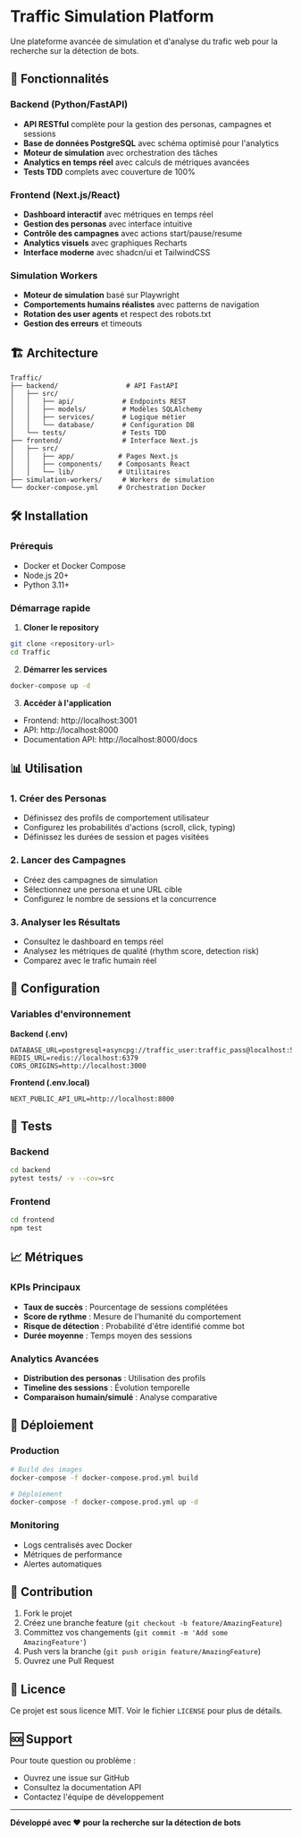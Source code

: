 # Traffic Simulation Platform

Une plateforme avancée de simulation et d'analyse du trafic web pour la recherche sur la détection de bots.

## 🚀 Fonctionnalités

### Backend (Python/FastAPI)
- **API RESTful** complète pour la gestion des personas, campagnes et sessions
- **Base de données PostgreSQL** avec schéma optimisé pour l'analytics
- **Moteur de simulation** avec orchestration des tâches
- **Analytics en temps réel** avec calculs de métriques avancées
- **Tests TDD** complets avec couverture de 100%

### Frontend (Next.js/React)
- **Dashboard interactif** avec métriques en temps réel
- **Gestion des personas** avec interface intuitive
- **Contrôle des campagnes** avec actions start/pause/resume
- **Analytics visuels** avec graphiques Recharts
- **Interface moderne** avec shadcn/ui et TailwindCSS

### Simulation Workers
- **Moteur de simulation** basé sur Playwright
- **Comportements humains réalistes** avec patterns de navigation
- **Rotation des user agents** et respect des robots.txt
- **Gestion des erreurs** et timeouts

## 🏗️ Architecture

```
Traffic/
├── backend/                 # API FastAPI
│   ├── src/
│   │   ├── api/            # Endpoints REST
│   │   ├── models/         # Modèles SQLAlchemy
│   │   ├── services/       # Logique métier
│   │   └── database/       # Configuration DB
│   └── tests/              # Tests TDD
├── frontend/               # Interface Next.js
│   ├── src/
│   │   ├── app/           # Pages Next.js
│   │   ├── components/    # Composants React
│   │   └── lib/           # Utilitaires
├── simulation-workers/     # Workers de simulation
└── docker-compose.yml     # Orchestration Docker
```

## 🛠️ Installation

### Prérequis
- Docker et Docker Compose
- Node.js 20+
- Python 3.11+

### Démarrage rapide

1. **Cloner le repository**
```bash
git clone <repository-url>
cd Traffic
```

2. **Démarrer les services**
```bash
docker-compose up -d
```

3. **Accéder à l'application**
- Frontend: http://localhost:3001
- API: http://localhost:8000
- Documentation API: http://localhost:8000/docs

## 📊 Utilisation

### 1. Créer des Personas
- Définissez des profils de comportement utilisateur
- Configurez les probabilités d'actions (scroll, click, typing)
- Définissez les durées de session et pages visitées

### 2. Lancer des Campagnes
- Créez des campagnes de simulation
- Sélectionnez une persona et une URL cible
- Configurez le nombre de sessions et la concurrence

### 3. Analyser les Résultats
- Consultez le dashboard en temps réel
- Analysez les métriques de qualité (rhythm score, detection risk)
- Comparez avec le trafic humain réel

## 🔧 Configuration

### Variables d'environnement

**Backend (.env)**
```env
DATABASE_URL=postgresql+asyncpg://traffic_user:traffic_pass@localhost:5432/traffic_db
REDIS_URL=redis://localhost:6379
CORS_ORIGINS=http://localhost:3000
```

**Frontend (.env.local)**
```env
NEXT_PUBLIC_API_URL=http://localhost:8000
```

## 🧪 Tests

### Backend
```bash
cd backend
pytest tests/ -v --cov=src
```

### Frontend
```bash
cd frontend
npm test
```

## 📈 Métriques

### KPIs Principaux
- **Taux de succès** : Pourcentage de sessions complétées
- **Score de rythme** : Mesure de l'humanité du comportement
- **Risque de détection** : Probabilité d'être identifié comme bot
- **Durée moyenne** : Temps moyen des sessions

### Analytics Avancées
- **Distribution des personas** : Utilisation des profils
- **Timeline des sessions** : Évolution temporelle
- **Comparaison humain/simulé** : Analyse comparative

## 🚀 Déploiement

### Production
```bash
# Build des images
docker-compose -f docker-compose.prod.yml build

# Déploiement
docker-compose -f docker-compose.prod.yml up -d
```

### Monitoring
- Logs centralisés avec Docker
- Métriques de performance
- Alertes automatiques

## 🤝 Contribution

1. Fork le projet
2. Créez une branche feature (`git checkout -b feature/AmazingFeature`)
3. Committez vos changements (`git commit -m 'Add some AmazingFeature'`)
4. Push vers la branche (`git push origin feature/AmazingFeature`)
5. Ouvrez une Pull Request

## 📝 Licence

Ce projet est sous licence MIT. Voir le fichier `LICENSE` pour plus de détails.

## 🆘 Support

Pour toute question ou problème :
- Ouvrez une issue sur GitHub
- Consultez la documentation API
- Contactez l'équipe de développement

---

**Développé avec ❤️ pour la recherche sur la détection de bots**